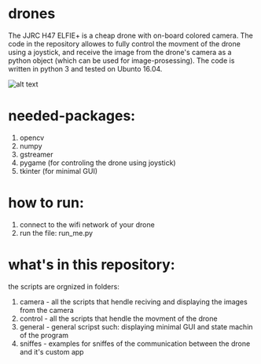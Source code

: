 # drones
The JJRC H47 ELFIE+ is a cheap drone with on-board colored camera. The code in the repository allowes to fully control the movment of the drone using a joystick, and receive the image from the drone's camera as a python object (which can be used for image-prosessing). The code is written in python 3 and tested on Ubunto 16.04.

![alt text](https://image4.geekbuying.com/ggo_pic/2017-09-15/JJRC-H47-ELFIE-Plus-720P-WIFI-FPV-Foldable-Selfie-Drone-RTF-Blue-466215-.jpg)

# needed-packages:
1) opencv
2) numpy
3) gstreamer
4) pygame (for controling the drone using joystick)
5) tkinter (for minimal GUI)
# how to run:
1) connect to the wifi network of your drone
2) run the file: run_me.py
# what's in this repository:
the scripts are orgnized in folders:
1) camera - all the scripts that hendle reciving and displaying the images from the camera
2) control - all the scripts that hendle the movment of the drone
3) general - general scripst such: displaying minimal GUI and state machin of the program
4) sniffes - examples for sniffes of the communication between the drone and it's custom app 

